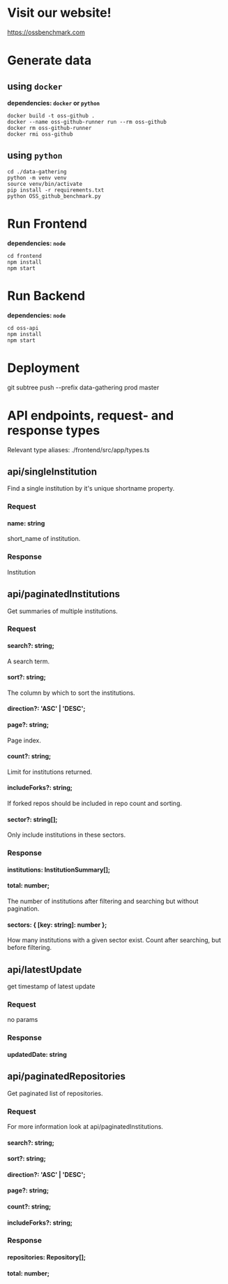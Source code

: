 # Visit our website!

https://ossbenchmark.com

# Generate data

## using `docker`

**dependencies: `docker` or `python`**

```
docker build -t oss-github .
docker --name oss-github-runner run --rm oss-github
docker rm oss-github-runner
docker rmi oss-github
```

## using `python`

```
cd ./data-gathering
python -m venv venv
source venv/bin/activate
pip install -r requirements.txt
python OSS_github_benchmark.py
```

# Run Frontend

**dependencies: `node`**

```
cd frontend
npm install
npm start
```

# Run Backend

**dependencies: `node`**

```
cd oss-api
npm install
npm start
```

# Deployment

git subtree push --prefix data-gathering prod master

# API endpoints, request- and response types

Relevant type aliases: ./frontend/src/app/types.ts

## api/singleInstitution

Find a single institution by it's unique shortname property.

### Request

#### name: string

short_name of institution.

### Response

Institution

## api/paginatedInstitutions

Get summaries of multiple institutions.

### Request

#### search?: string;

A search term.

#### sort?: string;

The column by which to sort the institutions.

#### direction?: 'ASC' | 'DESC';

#### page?: string;

Page index.

#### count?: string;

Limit for institutions returned.

#### includeForks?: string;

If forked repos should be included in repo count and sorting.

#### sector?: string[];

Only include institutions in these sectors.

### Response

#### institutions: InstitutionSummary[];

#### total: number;

The number of institutions after filtering and searching but without pagination.

#### sectors: { [key: string]: number };

How many institutions with a given sector exist. Count after searching, but before filtering.

## api/latestUpdate

get timestamp of latest update

### Request

no params

### Response

#### updatedDate: string

## api/paginatedRepositories

Get paginated list of repositories.

### Request

For more information look at api/paginatedInstitutions.

#### search?: string;

#### sort?: string;

#### direction?: 'ASC' | 'DESC';

#### page?: string;

#### count?: string;

#### includeForks?: string;

### Response

#### repositories: Repository[];

#### total: number;
